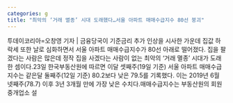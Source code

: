 ```yaml
---
categories: g
title: "최악의 ‘거래 멸종’ 시대 도래했다…서울 아파트 매매수급지수 80선 붕괴"
---
```

투데이코리아=오창영 기자 | 금융당국이 기준금리 추가 인상을 시사한 가운데 집값 하락세 또한 날로 심화하면서 서울 아파트 매매수급지수가 80선 아래로 떨어졌다. 집을 팔겠다는 사람은 많은데 정작 집을 사겠다는 사람이 없는 최악의 ‘거래 멸종’ 시대가 도래한 셈이다.23일 한국부동산원에 따르면 이달 셋째주(19일 기준) 서울 아파트 매매수급지수는 같은달 둘째주(12일 기준) 80.2보다 낮은 79.5를 기록했다. 이는 2019년 6월 넷째주(78.7) 이후 3년 3개월 만에 가장 낮은 수치다.매매수급지수는 부동산원의 회원 중개업소 설